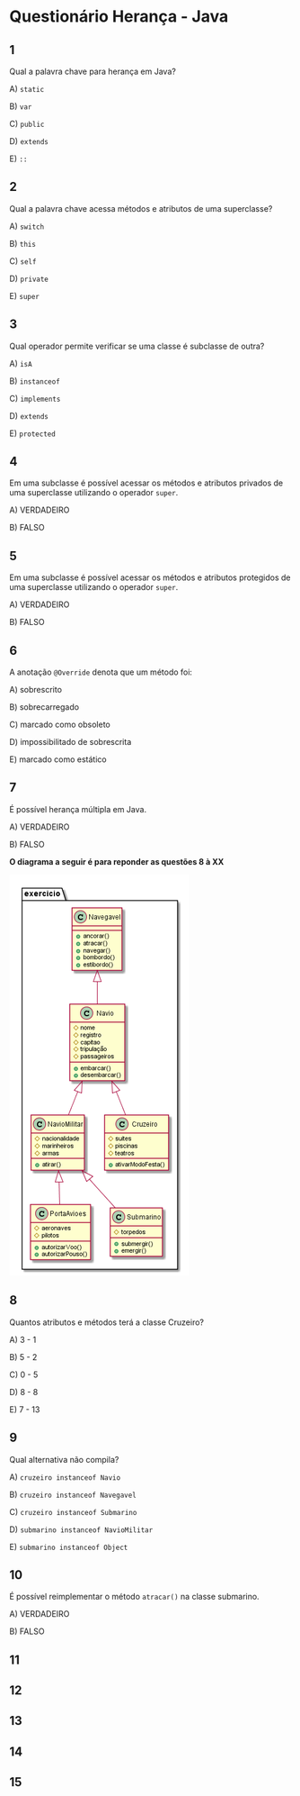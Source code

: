 # Questionário Herança - Java

## 1

Qual a palavra chave para herança em Java? 

A) `static`

B) `var`

C) `public`

D) `extends`

E) `::`

## 2

Qual a palavra chave acessa métodos e atributos de uma superclasse? 

A) `switch`

B) `this`

C) `self`

D) `private`

E) `super`

## 3

Qual operador permite verificar se uma classe é subclasse de outra?

A) `isA`

B) `instanceof`

C) `implements`

D) `extends`

E) `protected`

## 4

Em uma subclasse é possível acessar os métodos e atributos privados de uma superclasse utilizando o operador `super`.

A) VERDADEIRO

B) FALSO

## 5

Em uma subclasse é possível acessar os métodos e atributos protegidos de uma superclasse utilizando o operador `super`.

A) VERDADEIRO

B) FALSO

## 6

A anotação `@Override` denota que um método foi:

A) sobrescrito

B) sobrecarregado

C) marcado como obsoleto

D) impossibilitado de sobrescrita

E) marcado como estático

## 7

É possível herança múltipla em Java.

A) VERDADEIRO

B) FALSO

**O diagrama a seguir é para reponder as questões 8 à XX** 

![diagrama](java01.png "Diagrama")

## 8

Quantos atributos e métodos terá a classe Cruzeiro?

A) 3 - 1

B) 5 - 2

C) 0 - 5

D) 8 - 8

E) 7 - 13

## 9

Qual alternativa não compila? 

A) `cruzeiro instanceof Navio`

B) `cruzeiro instanceof Navegavel`

C) `cruzeiro instanceof Submarino`

D) `submarino instanceof NavioMilitar`

E) `submarino instanceof Object`

## 10

É possível reimplementar o método `atracar()` na classe submarino.

A) VERDADEIRO

B) FALSO  

## 11

## 12

## 13

## 14

## 15

